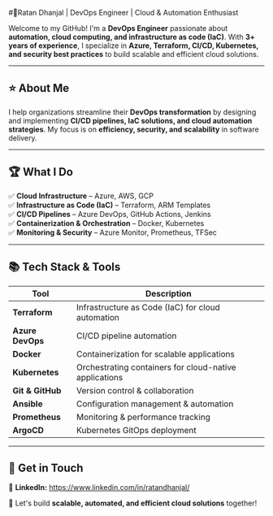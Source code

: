 #🚀Ratan Dhanjal | DevOps Engineer | Cloud & Automation Enthusiast  

Welcome to my GitHub! I'm a **DevOps Engineer** passionate about **automation, cloud computing, and infrastructure as code (IaC)**. With **3+ years of experience**, I specialize in **Azure, Terraform, CI/CD, Kubernetes, and security best practices** to build scalable and efficient cloud solutions.  

---

## ⭐ About Me  
I help organizations streamline their **DevOps transformation** by designing and implementing **CI/CD pipelines, IaC solutions, and cloud automation strategies**. My focus is on **efficiency, security, and scalability** in software delivery.  

---

## 🏆 What I Do  
✅ **Cloud Infrastructure** – Azure, AWS, GCP  
✅ **Infrastructure as Code (IaC)** – Terraform, ARM Templates  
✅ **CI/CD Pipelines** – Azure DevOps, GitHub Actions, Jenkins  
✅ **Containerization & Orchestration** – Docker, Kubernetes  
✅ **Monitoring & Security** – Azure Monitor, Prometheus, TFSec  

---

## 📚 Tech Stack & Tools  

| **Tool**         | **Description**                                         |
|-----------------|---------------------------------------------------------|
| **Terraform**    | Infrastructure as Code (IaC) for cloud automation      |
| **Azure DevOps** | CI/CD pipeline automation                              |
| **Docker**       | Containerization for scalable applications              |
| **Kubernetes**   | Orchestrating containers for cloud-native applications  |
| **Git & GitHub** | Version control & collaboration                         |
| **Ansible**      | Configuration management & automation                   |
| **Prometheus**   | Monitoring & performance tracking                       |
| **ArgoCD**       | Kubernetes GitOps deployment                           |

---

## 📧 Get in Touch  
🔗 **LinkedIn:** https://www.linkedin.com/in/ratandhanjal/

🚀 Let's build **scalable, automated, and efficient cloud solutions** together!  
